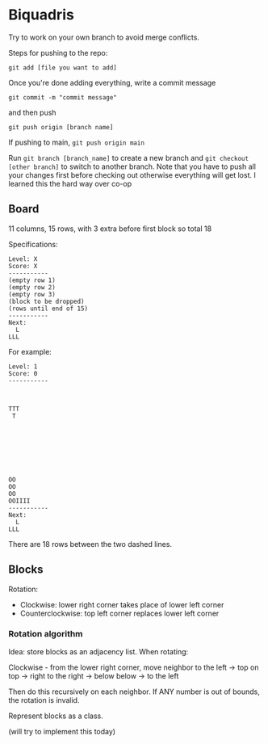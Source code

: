 # Biquadris

Try to work on your own branch to avoid merge conflicts.

Steps for pushing to the repo:
```
git add [file you want to add]
```
Once you're done adding everything, write a commit message
```
git commit -m "commit message"
```
and then push
```
git push origin [branch name]
```
If pushing to main, `git push origin main`

Run `git branch [branch_name]` to create a new branch and `git checkout [other branch]` to switch to another branch. Note that you have to push all your changes first before checking out otherwise everything will get lost. I learned this the hard way over co-op

## Board
11 columns, 15 rows, with 3 extra before first block so total 18

Specifications:

```
Level: X
Score: X
-----------
(empty row 1)
(empty row 2)
(empty row 3)
(block to be dropped)
(rows until end of 15)
-----------
Next:
  L
LLL
```

For example:
```
Level: 1
Score: 0
-----------



TTT
 T








OO
OO
OO
OOIIII
-----------
Next:
  L
LLL
```

There are 18 rows between the two dashed lines.

## Blocks
Rotation:
- Clockwise: lower right corner takes place of lower left corner
- Counterclockwise: top left corner replaces lower left corner

### Rotation algorithm

Idea: store blocks as an adjacency list.
When rotating:

Clockwise - from the lower right corner, move
neighbor to the left -> top
on top -> right
to the right -> below
below -> to the left

Then do this recursively on each neighbor.
If ANY number is out of bounds, the rotation is invalid.

Represent blocks as a class.

(will try to implement this today)

